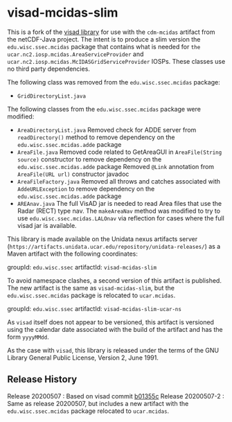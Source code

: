 # visad-mcidas-slim

This is a fork of the [visad library](https://github.com/visad/visad) for use with the `cdm-mcidas` artifact from the netCDF-Java project.
The intent is to produce a slim version the `edu.wisc.ssec.mcidas` package that contains what is needed for `the ucar.nc2.iosp.mcidas.AreaServiceProvider` and `ucar.nc2.iosp.mcidas.McIDASGridServiceProvider` IOSPs.
These classes use no third party dependencies.

The following class was removed from the `edu.wisc.ssec.mcidas` package:
* `GridDirectoryList.java`

The following classes from the `edu.wisc.ssec.mcidas` package were modified:
* `AreaDirectoryList.java`
  Removed check for ADDE server from `readDirectory()` method to remove dependency on the `edu.wisc.ssec.mcidas.adde` package
* `AreaFile.java`
  Removed code related to GetAreaGUI in `AreaFile(String source)` constructor to remove dependency on the `edu.wisc.ssec.mcidas.adde` package
  Removed `@Link` annotation from `AreaFile(URL url)`  constructor javadoc
* `AreaFileFactory.java`
  Removed all throws and catches associated with `AddeURLException` to remove dependency on the `edu.wisc.ssec.mcidas.adde` package
* `AREAnav.java`
   The full VisAD jar is needed to read Area files that use the Radar (RECT) type nav.
   The `makeAreaNav` method was modified to try to use `edu.wisc.ssec.mcidas.LALOnav` via reflection for cases where the full visad jar is available.

This library is made available on the Unidata nexus artifacts server (`https://artifacts.unidata.ucar.edu/repository/unidata-releases/`) as a Maven artifact with the following coordinates:

groupId: `edu.wisc.ssec`
artifactId: `visad-mcidas-slim`

To avoid namespace clashes, a second version of this artifact is published.
The new artifact is the same as `visad-mcidas-slim`, but the `edu.wisc.ssec.mcidas` package is relocated to `ucar.mcidas`.

groupId: `edu.wisc.ssec`
artifactId: `visad-mcidas-slim-ucar-ns`

As `visad` itself does not appear to be versioned, this artifact is versioned using the calendar date associated with the build of the artifact and has the form `yyyyMMdd`.

As the case with `visad`, this library is released under the terms of the GNU Library General Public License, Version 2, June 1991.

## Release History

Release 20200507 :  Based on visad commit [b01355c](https://github.com/visad/visad/commit/b01355c650768ce6459d271df82fd88588c22ead)
Release 20200507-2 :  Same as release 20200507, but includes a new artifact with the `edu.wisc.ssec.mcidas` package relocated to `ucar.mcidas`.